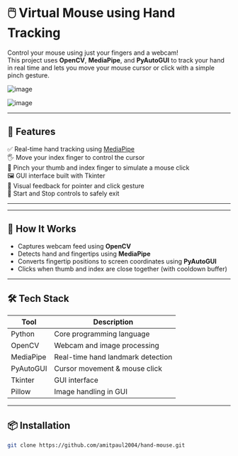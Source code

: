# 🖱️ Virtual Mouse using Hand Tracking

Control your mouse using just your fingers and a webcam!  
This project uses **OpenCV**, **MediaPipe**, and **PyAutoGUI** to track your hand in real time and lets you move your mouse cursor or click with a simple pinch gesture.

![image](https://github.com/user-attachments/assets/a7eb78a3-7714-4740-8163-6c1757d8f64d)

![image](https://github.com/user-attachments/assets/4444c200-0434-4091-b96a-52946dcfdc08)



---

## 🚀 Features

✅ Real-time hand tracking using [MediaPipe](https://mediapipe.dev/)  
🖐️ Move your index finger to control the cursor  
🤏 Pinch your thumb and index finger to simulate a mouse click  
🖼️ GUI interface built with Tkinter  
🎯 Visual feedback for pointer and click gesture  
🛑 Start and Stop controls to safely exit

---

---

## 🧠 How It Works

- Captures webcam feed using **OpenCV**
- Detects hand and fingertips using **MediaPipe**
- Converts fingertip positions to screen coordinates using **PyAutoGUI**
- Clicks when thumb and index are close together (with cooldown buffer)

---

## 🛠️ Tech Stack

| Tool          | Description                         |
|---------------|-------------------------------------|
| Python        | Core programming language           |
| OpenCV        | Webcam and image processing         |
| MediaPipe     | Real-time hand landmark detection   |
| PyAutoGUI     | Cursor movement & mouse click       |
| Tkinter       | GUI interface                       |
| Pillow        | Image handling in GUI               |

---

## 📦 Installation

```bash
git clone https://github.com/amitpaul2004/hand-mouse.git


